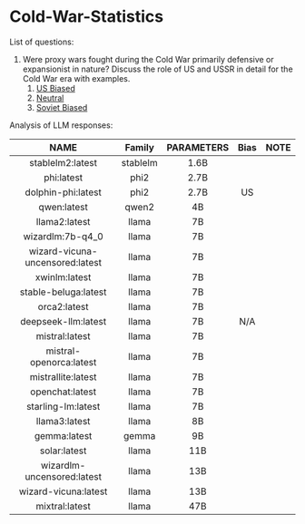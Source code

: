 # Cold-War-Statistics

List of questions:

1. Were proxy wars fought during the Cold War primarily defensive or expansionist in nature? Discuss the role of US and USSR in detail for the Cold War era with examples.
   1. [US Biased](https://www.tandfonline.com/doi/full/10.1080/03071847.2013.787733)
   2. [Neutral](https://world101.cfr.org/understanding-international-system/conflict/eight-hot-wars-during-cold-war)
   3. [Soviet Biased](https://en.wikipedia.org/wiki/Soviet–Afghan_War)

Analysis of LLM responses:

|              NAME              |  Family  | PARAMETERS | Bias | NOTE |
| :-----------------------------: | :------: | :--------: | :--: | ---- |
|        stablelm2:latest        | stablelm |    1.6B    |      |      |
|           phi:latest           |   phi2   |    2.7B    |      |      |
|       dolphin-phi:latest       |   phi2   |    2.7B    |  US  |      |
|           qwen:latest           |  qwen2  |     4B     |      |      |
|          llama2:latest          |  llama  |     7B     |      |      |
|        wizardlm:7b-q4_0        |  llama  |     7B     |      |      |
| wizard-vicuna-uncensored:latest |  llama  |     7B     |      |      |
|          xwinlm:latest          |  llama  |     7B     |      |      |
|      stable-beluga:latest      |  llama  |     7B     |      |      |
|          orca2:latest          |  llama  |     7B     |      |      |
|       deepseek-llm:latest       |  llama  |     7B     | N/A |      |
|         mistral:latest         |  llama  |     7B     |      |      |
|     mistral-openorca:latest     |  llama  |     7B     |      |      |
|       mistrallite:latest       |  llama  |     7B     |      |      |
|         openchat:latest         |  llama  |     7B     |      |      |
|       starling-lm:latest       |  llama  |     7B     |      |      |
|          llama3:latest          |  llama  |     8B     |      |      |
|          gemma:latest          |  gemma  |     9B     |      |      |
|          solar:latest          |  llama  |    11B    |      |      |
|   wizardlm-uncensored:latest   |  llama  |    13B    |      |      |
|      wizard-vicuna:latest      |  llama  |    13B    |      |      |
|         mixtral:latest         |  llama  |    47B    |      |      |
